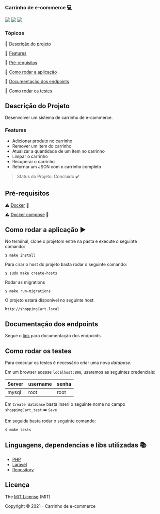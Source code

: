 
### Carrinho de e-commerce :computer:

<img src="https://img.shields.io/static/v1?label=Licese&message=MIT&color=blue&style=for-the-badge"/> <img src="https://img.shields.io/static/v1?label=PHP&message=7.3.30&color=purple&style=for-the-badge&logo=PHP"/> <img src="https://img.shields.io/static/v1?label=LARAVEL&message=8.54&color=red&style=for-the-badge&logo=LARAVEL"/>

### Tópicos

:small_blue_diamond: [Descrição do projeto](#descrição-do-projeto)

:small_blue_diamond: [Features](#features)

:small_blue_diamond: [Pré-requisitos](#pré-requisitos)

:small_blue_diamond: [Como rodar a aplicação ](#como-rodar-a-aplicação-arrow_forward)

:small_blue_diamond: [Documentação dos endpoints ](#documentação-dos-endpoints)

:small_blue_diamond: [Como rodar os testes ](#como-rodar-os-testes)


## Descrição do Projeto

Desenvolver um sistema de carrinho de e-commerce.

### Features
- Adicionar produto no carrinho
- Remover um item do carrinho
- Atualizar a quantidade de um item no carrinho
- Limpar o carrinho
- Recuperar o carrinho
- Retornar um JSON com o carrinho completo

> Status do Projeto: Concluido :heavy_check_mark:

## Pré-requisitos

:warning: [Docker](https://www.docker.com/) :whale:

:warning: [Docker compose](https://docs.docker.com/compose/) :octopus:

## Como rodar a aplicação :arrow_forward:

No terminal, clone o projetom entre na pasta e execute o seguinte comando:

```
$ make install
```

Para cirar o host do projeto basta rodar o seguinte comando:

```
$ sudo make create-hosts
```

Rodar as migrations

```
$ make run-migrations
```

O projeto estará disponível no seguinte host:

```
http://shoppingCart.local
```

## Documentação dos endpoints

Segue o [link](https://documenter.getpostman.com/view/13471330/UUxui9pi) para documentação dos endpoints.

## Como rodar os testes

Para executar os testes é necessário criar uma nova _database_.

Em um browser acesse `localhost:808`, usaremos as seguintes credenciais:

|Server | username  | senha  |
|------------ | ------------ | ------------ |
| mysql | root | root  |

Em `Create database` basta inseri o seguinte nome no campo `shoppingCart_test` :arrow_right: `Save`

Em seguida basta rodar o seguinte comando:
```
$ make tests
```

## Linguagens, dependencias e libs utilizadas :books:

- [PHP](https://www.php.net/)
- [Laravel](https://laravel.com/docs/8.x)
- [Repository](https://packagist.org/packages/prettus/l5-repository)
## Licença

The [MIT License]() (MIT)

Copyright :copyright: 2021 - Carrinho de e-commerce



